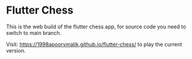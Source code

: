 # Flutter Chess

This is the web build of the flutter chess app, for source code you need to switch to main branch.

Visit: https://1998apoorvmalik.github.io/flutter-chess/ to play the current version.
